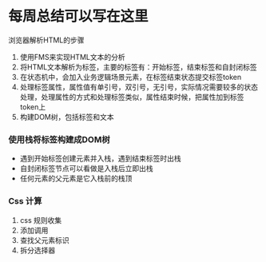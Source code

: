 # 每周总结可以写在这里

浏览器解析HTML的步骤

1. 使用FMS来实现HTML文本的分析
2. 将HTML文本解析为标签，主要的标签有：开始标签，结束标签和自封闭标签
3. 在状态机中，会加入业务逻辑场景元素，在标签结束状态提交标签token
4. 处理标签属性，属性值有单引号，双引号，无引号，实际情况需要较多的状态处理，处理属性的方式和处理标签类似，属性结束时候，把属性加到标签token上
5. 构建DOM树，包括标签和文本

### 使用栈将标签构建成DOM树
- 遇到开始标签创建元素并入栈，遇到结束标签时出栈
- 自封闭标签节点可以看做是入栈后立即出栈
- 任何元素的父元素是它入栈前的栈顶

### Css 计算

1. css 规则收集
2. 添加调用
3. 查找父元素标识
4. 拆分选择器

